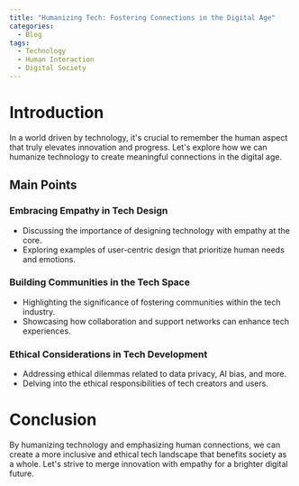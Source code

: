 ```yaml
---
title: "Humanizing Tech: Fostering Connections in the Digital Age"
categories:
  - Blog
tags:
  - Technology
  - Human Interaction
  - Digital Society
---
```


# Introduction
In a world driven by technology, it's crucial to remember the human aspect that truly elevates innovation and progress. Let's explore how we can humanize technology to create meaningful connections in the digital age.

## Main Points
### Embracing Empathy in Tech Design
- Discussing the importance of designing technology with empathy at the core.
- Exploring examples of user-centric design that prioritize human needs and emotions.

### Building Communities in the Tech Space
- Highlighting the significance of fostering communities within the tech industry.
- Showcasing how collaboration and support networks can enhance tech experiences.

### Ethical Considerations in Tech Development
- Addressing ethical dilemmas related to data privacy, AI bias, and more.
- Delving into the ethical responsibilities of tech creators and users.

# Conclusion
By humanizing technology and emphasizing human connections, we can create a more inclusive and ethical tech landscape that benefits society as a whole. Let's strive to merge innovation with empathy for a brighter digital future.